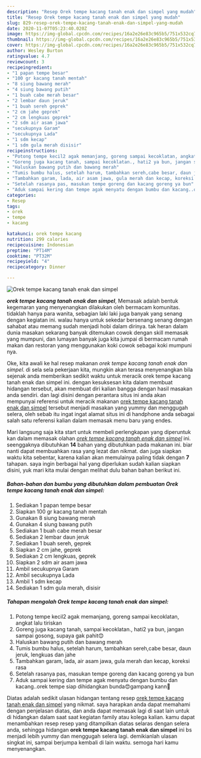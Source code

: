 ```yaml
---
description: "Resep Orek tempe kacang tanah enak dan simpel yang mudah"
title: "Resep Orek tempe kacang tanah enak dan simpel yang mudah"
slug: 829-resep-orek-tempe-kacang-tanah-enak-dan-simpel-yang-mudah
date: 2020-11-07T05:23:40.020Z
image: https://img-global.cpcdn.com/recipes/16a2e26e83c965b5/751x532cq70/orek-tempe-kacang-tanah-enak-dan-simpel-foto-resep-utama.jpg
thumbnail: https://img-global.cpcdn.com/recipes/16a2e26e83c965b5/751x532cq70/orek-tempe-kacang-tanah-enak-dan-simpel-foto-resep-utama.jpg
cover: https://img-global.cpcdn.com/recipes/16a2e26e83c965b5/751x532cq70/orek-tempe-kacang-tanah-enak-dan-simpel-foto-resep-utama.jpg
author: Wesley Burton
ratingvalue: 4.7
reviewcount: 3
recipeingredient:
- "1 papan tempe besar"
- "100 gr kacang tanah mentah"
- "8 siung bawang merah"
- "4 siung bawang putih"
- "1 buah cabe merah besar"
- "2 lembar daun jeruk"
- "1 buah sereh geprek"
- "2 cm jahe geprek"
- "2 cm lengkuas geprek"
- "2 sdm air asam jawa"
- "secukupnya Garam"
- "secukupnya Lada"
- "1 sdm kecap"
- "1 sdm gula merah disisir"
recipeinstructions:
- "Potong tempe kecil2 agak memanjang, goreng sampai kecoklatan, angkat lalu tiriskan"
- "Goreng juga kacang tanah, sampai kecoklatan., hati2 ya bun, jangan sampai gosong, supaya gak pahit😊"
- "Haluskan bawang putih dan bawang merah"
- "Tumis bumbu halus, setelah harum, tambahkan sereh,cabe besar, daun jeruk, lengkuas dan jahe"
- "Tambahkan garam, lada, air asam jawa, gula merah dan kecap, koreksi rasa"
- "Setelah rasanya pas, masukan tempe goreng dan kacang goreng ya bun"
- "Aduk sampai kering dan tempe agak menyatu dengan bumbu dan kacang..orek tempe siap dihidangkan bunda😍gampang kann🤗"
categories:
- Resep
tags:
- orek
- tempe
- kacang

katakunci: orek tempe kacang 
nutrition: 299 calories
recipecuisine: Indonesian
preptime: "PT14M"
cooktime: "PT32M"
recipeyield: "4"
recipecategory: Dinner

---
```



![Orek tempe kacang tanah enak dan simpel](https://img-global.cpcdn.com/recipes/16a2e26e83c965b5/751x532cq70/orek-tempe-kacang-tanah-enak-dan-simpel-foto-resep-utama.jpg)

<b><i>orek tempe kacang tanah enak dan simpel</i></b>, Memasak adalah bentuk kegemaran yang menyenangkan dilakukan oleh bermacam komunitas. tidaklah hanya para wanita, sebagian laki laki juga banyak yang senang dengan kegiatan ini. walau hanya untuk sekedar bersenang senang dengan sahabat atau memang sudah menjadi hobi dalam dirinya. tak heran dalam dunia masakan sekarang banyak ditemukan cowok dengan skill memasak yang mumpuni, dan lumayan banyak juga kita jumpai di bermacam rumah makan dan restoran yang menggunakan koki cowok sebagai koki mumpuni nya.

Oke, kita awali ke hal resep makanan <i>orek tempe kacang tanah enak dan simpel</i>. di sela sela pekerjaan kita, mungkin akan terasa menyenangkan bila sejenak anda memberikan sedikit waktu untuk meracik orek tempe kacang tanah enak dan simpel ini. dengan kesuksesan kita dalam membuat hidangan tersebut, akan membuat diri kalian bangga dengan hasil masakan anda sendiri. dan lagi disini dengan perantara situs ini anda akan mempunyai referensi untuk meracik makanan <u>orek tempe kacang tanah enak dan simpel</u> tersebut menjadi masakan yang yummy dan menggugah selera, oleh sebab itu ingat ingat alamat situs ini di handphone anda sebagai salah satu referensi kalian dalam memasak menu baru yang endes.




Mari langsung saja kita start untuk membeli perlengkapan yang diperuntuk kan dalam memasak olahan <u><i>orek tempe kacang tanah enak dan simpel</i></u> ini. seenggaknya dibutuhkan <b>14</b> bahan yang dibutuhkan pada makanan ini. biar nanti dapat membuahkan rasa yang lezat dan nikmat. dan juga siapkan waktu kita sebentar, karena kalian akan memulainya paling tidak dengan <b>7</b> tahapan. saya ingin berbagai hal yang diperlukan sudah kalian siapkan disini, yuk mari kita mulai dengan melihat dulu bahan bahan berikut ini.

<!--inarticleads1-->

##### Bahan-bahan dan bumbu yang dibutuhkan dalam pembuatan Orek tempe kacang tanah enak dan simpel:

1. Sediakan 1 papan tempe besar
1. Siapkan 100 gr kacang tanah mentah
1. Gunakan 8 siung bawang merah
1. Gunakan 4 siung bawang putih
1. Sediakan 1 buah cabe merah besar
1. Sediakan 2 lembar daun jeruk
1. Sediakan 1 buah sereh, geprek
1. Siapkan 2 cm jahe, geprek
1. Sediakan 2 cm lengkuas, geprek
1. Siapkan 2 sdm air asam jawa
1. Ambil secukupnya Garam
1. Ambil secukupnya Lada
1. Ambil 1 sdm kecap
1. Sediakan 1 sdm gula merah, disisir




<!--inarticleads2-->

##### Tahapan mengolah Orek tempe kacang tanah enak dan simpel:

1. Potong tempe kecil2 agak memanjang, goreng sampai kecoklatan, angkat lalu tiriskan
1. Goreng juga kacang tanah, sampai kecoklatan., hati2 ya bun, jangan sampai gosong, supaya gak pahit😊
1. Haluskan bawang putih dan bawang merah
1. Tumis bumbu halus, setelah harum, tambahkan sereh,cabe besar, daun jeruk, lengkuas dan jahe
1. Tambahkan garam, lada, air asam jawa, gula merah dan kecap, koreksi rasa
1. Setelah rasanya pas, masukan tempe goreng dan kacang goreng ya bun
1. Aduk sampai kering dan tempe agak menyatu dengan bumbu dan kacang..orek tempe siap dihidangkan bunda😍gampang kann🤗




Diatas adalah sedikit ulasan hidangan tentang resep <u>orek tempe kacang tanah enak dan simpel</u> yang nikmat. saya harapkan anda dapat memahami dengan penjelasan diatas, dan anda dapat memasak lagi di saat lain untuk di hidangkan dalam saat saat kegiatan family atau kolega kalian. kamu dapat menambahkan resep resep yang ditampilkan diatas selaras dengan selera anda, sehingga hidangan <b>orek tempe kacang tanah enak dan simpel</b> ini bs menjadi lebih yummy dan menggugah selera lagi. demikianlah ulasan singkat ini, sampai berjumpa kembali di lain waktu. semoga hari kamu menyenangkan.
